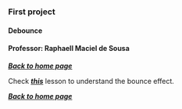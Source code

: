 ### First project

#### Debounce

#### Professor: Raphaell Maciel de Sousa


**[*Back to home page*](https://github.com/raphaellmsousa/microcontrollers)**  

Check **[*this*](https://www.youtube.com/watch?v=yb8Qf0C0Ozc)** lesson to understand the bounce effect.

**[*Back to home page*](https://github.com/raphaellmsousa/microcontrollers)**  

